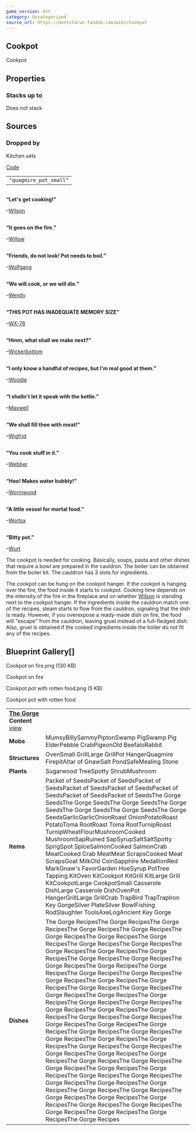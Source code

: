 ```yaml
---
game_version: dst
category: Uncategorized
source_url: https://dontstarve.fandom.com/wiki/Cookpot
---
```


## Cookpot

Cookpot

## Properties

### Stacks up to

Does not stack

## Sources

### Dropped by

Kitchen sets

[Code](/wiki/Console "Console")

|  |
| --- |
| `"quagmire_pot_small"` |

![](data:image/gif;base64,R0lGODlhAQABAIABAAAAAP///yH5BAEAAAEALAAAAAABAAEAQAICTAEAOw%3D%3D)

**“**Let's get cooking!**”**

–[Wilson](/wiki/Wilson "Wilson")

![](data:image/gif;base64,R0lGODlhAQABAIABAAAAAP///yH5BAEAAAEALAAAAAABAAEAQAICTAEAOw%3D%3D)

**“**It goes on the fire.**”**

–[Willow](/wiki/Willow "Willow")

![](data:image/gif;base64,R0lGODlhAQABAIABAAAAAP///yH5BAEAAAEALAAAAAABAAEAQAICTAEAOw%3D%3D)

**“**Friends, do not look! Pot needs to boil.**”**

–[Wolfgang](/wiki/Wolfgang "Wolfgang")

![](data:image/gif;base64,R0lGODlhAQABAIABAAAAAP///yH5BAEAAAEALAAAAAABAAEAQAICTAEAOw%3D%3D)

**“**We will cook, or we will die.**”**

–[Wendy](/wiki/Wendy "Wendy")

![](data:image/gif;base64,R0lGODlhAQABAIABAAAAAP///yH5BAEAAAEALAAAAAABAAEAQAICTAEAOw%3D%3D)

**“**THIS POT HAS INADEQUATE MEMORY SIZE**”**

–[WX-78](/wiki/WX-78 "WX-78")

![](data:image/gif;base64,R0lGODlhAQABAIABAAAAAP///yH5BAEAAAEALAAAAAABAAEAQAICTAEAOw%3D%3D)

**“**Hmm, what shall we make next?**”**

–[Wickerbottom](/wiki/Wickerbottom "Wickerbottom")

![](data:image/gif;base64,R0lGODlhAQABAIABAAAAAP///yH5BAEAAAEALAAAAAABAAEAQAICTAEAOw%3D%3D)

**“**I only know a handful of recipes, but I'm real good at them.**”**

–[Woodie](/wiki/Woodie "Woodie")

![](data:image/gif;base64,R0lGODlhAQABAIABAAAAAP///yH5BAEAAAEALAAAAAABAAEAQAICTAEAOw%3D%3D)

**“**I shalln't let it speak with the kettle.**”**

–[Maxwell](/wiki/Maxwell "Maxwell")

![](data:image/gif;base64,R0lGODlhAQABAIABAAAAAP///yH5BAEAAAEALAAAAAABAAEAQAICTAEAOw%3D%3D)

**“**We shall fill thee with meat!**”**

–[Wigfrid](/wiki/Wigfrid "Wigfrid")

![](data:image/gif;base64,R0lGODlhAQABAIABAAAAAP///yH5BAEAAAEALAAAAAABAAEAQAICTAEAOw%3D%3D)

**“**You cook stuff in it.**”**

–[Webber](/wiki/Webber "Webber")

![](data:image/gif;base64,R0lGODlhAQABAIABAAAAAP///yH5BAEAAAEALAAAAAABAAEAQAICTAEAOw%3D%3D)

**“**Hoo! Makes water bubbly!**”**

–[Wormwood](/wiki/Wormwood "Wormwood")

![](data:image/gif;base64,R0lGODlhAQABAIABAAAAAP///yH5BAEAAAEALAAAAAABAAEAQAICTAEAOw%3D%3D)

**“**A little vessel for mortal food.**”**

–[Wortox](/wiki/Wortox "Wortox")

![](data:image/gif;base64,R0lGODlhAQABAIABAAAAAP///yH5BAEAAAEALAAAAAABAAEAQAICTAEAOw%3D%3D)

**“**Bitty pot.**”**

–[Wurt](/wiki/Wurt "Wurt")

The cookpot is needed for cooking. Basically, soups, pasta and other dishes that require a bowl are prepared in the cauldron. The boiler can be obtained from the boiler kit. The cauldron has 3 slots for ingredients.

The cookpot can be hung on the cookpot hanger. If the cookpot is hanging over the fire, the food inside it starts to cookpot. Cooking time depends on the intensity of the fire in the fireplace and on whether [Wilson](/wiki/Wilson "Wilson") is standing next to the cookpot hanger. If the ingredients inside the cauldron match one of the recipes, steam starts to flow from the cauldron, signaling that the dish is ready. However, if you overexpose a ready-made dish on fire, the food will "escape" from the cauldron, leaving gruel instead of a full-fledged dish. Also, gruel is obtained if the cooked ingredients inside the boiler do not fit any of the recipes.

## Blueprint Gallery[]

Cookpot on fire.png (130 KB)

Cookpot on fire

Cookpot pot with rotten food.png (5 KB)

Cookpot pot with rotten food

|  |  |
| --- | --- |
| **[The Gorge](/wiki/The_Gorge "The Gorge") Content** [view](/wiki/Template:The_Gorge_Content "Template:The Gorge Content") | |
| **Mobs** | MumsyBillySammyPiptonSwamp PigSwamp Pig ElderPebble CrabPigeonOld BeefaloRabbit |
| **Structures** | OvenSmall GrillLarge GrillPot HangerQuagmire FirepitAltar of GnawSalt PondSafeMealing Stone |
| **Plants** | Sugarwood TreeSpotty ShrubMushroom |
| **Items** | Packet of SeedsPacket of SeedsPacket of SeedsPacket of SeedsPacket of SeedsPacket of SeedsPacket of SeedsPacket of SeedsThe Gorge SeedsThe Gorge SeedsThe Gorge SeedsThe Gorge SeedsThe Gorge SeedsThe Gorge SeedsThe Gorge SeedsGarlicGarlicOnionRoast OnionPotatoRoast PotatoToma RootRoast Toma RootTurnipRoast TurnipWheatFlourMushroomCooked MushroomSapRuined SapSyrupSaltSaltSpotty SprigSpot SpiceSalmonCooked SalmonCrab MeatCooked Crab MeatMeat ScrapsCooked Meat ScrapsGoat MilkOld CoinSapphire MedallionRed MarkGnaw's FavorGarden HoeSyrup PotTree Tapping KitOven KitCookpot KitGrill KitLarge Grill KitCookpotLarge CookpotSmall Casserole DishLarge Casserole DishOvenPot HangerGrillLarge GrillCrab TrapBird TrapTrapIron Key GorgeSilver PlateSilver BowlFishing RodSlaughter ToolsAxeLogAncient Key Gorge |
| **Dishes** | The Gorge RecipesThe Gorge RecipesThe Gorge RecipesThe Gorge RecipesThe Gorge RecipesThe Gorge RecipesThe Gorge RecipesThe Gorge RecipesThe Gorge RecipesThe Gorge RecipesThe Gorge RecipesThe Gorge RecipesThe Gorge RecipesThe Gorge RecipesThe Gorge RecipesThe Gorge RecipesThe Gorge RecipesThe Gorge RecipesThe Gorge RecipesThe Gorge RecipesThe Gorge RecipesThe Gorge RecipesThe Gorge RecipesThe Gorge RecipesThe Gorge RecipesThe Gorge RecipesThe Gorge RecipesThe Gorge RecipesThe Gorge RecipesThe Gorge RecipesThe Gorge RecipesThe Gorge RecipesThe Gorge RecipesThe Gorge RecipesThe Gorge RecipesThe Gorge RecipesThe Gorge RecipesThe Gorge RecipesThe Gorge RecipesThe Gorge RecipesThe Gorge RecipesThe Gorge RecipesThe Gorge RecipesThe Gorge RecipesThe Gorge RecipesThe Gorge RecipesThe Gorge RecipesThe Gorge RecipesThe Gorge RecipesThe Gorge RecipesThe Gorge RecipesThe Gorge RecipesThe Gorge RecipesThe Gorge RecipesThe Gorge RecipesThe Gorge RecipesThe Gorge RecipesThe Gorge RecipesThe Gorge RecipesThe Gorge RecipesThe Gorge RecipesThe Gorge RecipesThe Gorge RecipesThe Gorge RecipesThe Gorge RecipesThe Gorge RecipesThe Gorge RecipesThe Gorge RecipesThe Gorge Recipes |